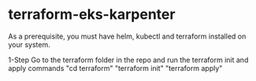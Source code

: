 # terraform-eks-karpenter

As a prerequisite, you must have helm, kubectl and terraform installed on your system.

1-Step
Go to the terraform folder in the repo and run the terraform init and apply commands  "cd terraform"   "terraform init"  "terraform apply"


